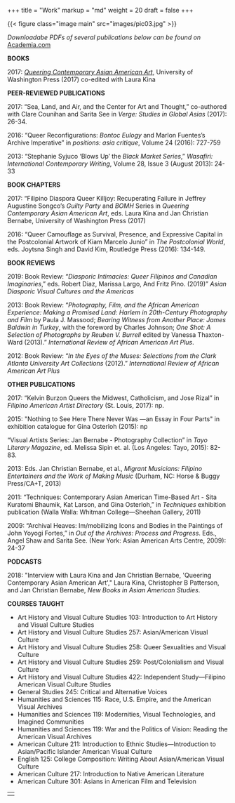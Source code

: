 +++
title = "Work"
markup = "md"
weight = 20
draft = false
+++

{{< figure class="image main" src="images/pic03.jpg" >}}

*Downloadabe PDFs of several publications below can be found on* [Academia.com](https://cee-umich.academia.edu/JanChristianBernabe)

**BOOKS**

2017:
[*Queering Contemporary Asian American Art*](https://www.amazon.com/Queering-Contemporary-American-Lawrence-Artists/dp/0295741376/ref=sr_1_1?crid=6AGUWB8PNTTG&keywords=queering+contemporary+asian+american+art&qid=1561212429&s=gateway&sprefix=queering+asian+%2Caps%2C136&sr=8-1), University of Washington Press (2017) co-edited with Laura Kina

**PEER-REVIEWED PUBLICATIONS**

2017:
“Sea, Land, and Air, and the Center for Art and Thought,” co-authored with Clare Counihan and Sarita See in *Verge: Studies in Global Asias* (2017): 26-34.

2016:
“Queer Reconfigurations: *Bontoc Eulogy* and Marlon Fuentes’s Archive Imperative” in *positions: asia critique*, Volume 24 (2016): 727-759

2013:
“Stephanie Syjuco ‘Blows Up’ the *Black Market Series*,” *Wasafiri: International Contemporary Writing*, Volume 28, Issue 3 (August 2013): 24-33

**BOOK CHAPTERS**

2017:
“Filipino Diaspora Queer Killjoy: Recuperating Failure in Jeffrey Augustine Songco’s *Guilty Party* and *BOMH* Series in *Queering Contemporary Asian American Art*, eds. Laura Kina and Jan Christian Bernabe, University of Washington Press (2017)

2016:
“Queer Camouflage as Survival, Presence, and Expressive Capital in the Postcolonial Artwork of Kiam Marcelo Junio” in *The Postcolonial World*, eds. Joytsna Singh and David Kim, Routledge Press (2016): 134-149.

**BOOK REVIEWS**

2019:
Book Review: “*Diasporic Intimacies: Queer Filipinos and Canadian Imaginaries*,” eds. Robert Diaz, Marissa Largo, And Fritz Pino. (2019)” *Asian Diasporic Visual Cultures and the Americas*

2013:
Book Review: “*Photography, Film, and the African American Experience: Making a Promised Land: Harlem in 20th-Century Photography and Film* by Paula J. Massood; *Bearing Witness from Another Place: James Baldwin in Turkey*, with the foreword by Charles Johnson; *One Shot: A Selection of Photographs by Reuben V. Burrell* edited by Vanessa Thaxton-Ward (2013).” *International Review of African American Art Plus*.

2012:
Book Review: “*In the Eyes of the Muses: Selections from the Clark Atlanta University Art Collections* (2012).” *International Review of African American Art Plus*

**OTHER PUBLICATIONS**

2017:
“Kelvin Burzon Queers the Midwest, Catholicism, and Jose Rizal” in *Filipino American Artist Directory* (St. Louis, 2017): np.

2015:
"Nothing to See Here There Never Was —an Essay in Four Parts" in exhibition catalogue for Gina Osterloh (2015): np

“Visual Artists Series: Jan Bernabe - Photography Collection” in *Tayo Literary Magazine*, ed. Melissa Sipin et. al. (Los Angeles: Tayo, 2015): 82-83.

2013:
Eds. Jan Christian Bernabe, et al., *Migrant Musicians: Filipino Entertainers and the Work of Making Music* (Durham, NC: Horse & Buggy Press/CA+T, 2013)

2011:
“Techniques: Contemporary Asian American Time-Based Art - Sita Kuratomi Bhaumik, Kat Larson, and Gina Osterloh,” in *Techniques* exhibition publication (Walla Walla: Whitman College—Sheehan Gallery, 2011)

2009:
“Archival Heaves: Im/mobilizing Icons and Bodies in the Paintings of John Yoyogi Fortes,” in *Out of the Archives: Process and Progress*. Eds., Angel Shaw and Sarita See. (New York: Asian American Arts Centre, 2009): 24-37

**PODCASTS**

2018:
"Interview with Laura Kina and Jan Christian Bernabe, 'Queering Contemporary Asian American Art'," Laura Kina, Christopher B Patterson, and Jan Christian Bernabe, *New Books in Asian American Studies*.

**COURSES TAUGHT**

* Art History and Visual Culture Studies 103: Introduction to Art History and Visual Culture Studies
* Art History and Visual Culture Studies 257: Asian/American Visual Culture
* Art History and Visual Culture Studies 258: Queer Sexualities and Visual Culture
* Art History and Visual Culture Studies 259: Post/Colonialism and Visual Culture
* Art History and Visual Culture Studies 422: Independent Study—Filipino American Visual Culture Studies
* General Studies 245: Critical and Alternative Voices
* Humanities and Sciences 115: Race, U.S. Empire, and the American Visual Archives
* Humanities and Sciences 119: Modernities, Visual Technologies, and Imagined Communities
* Humanities and Sciences 119: War and the Politics of Vision: Reading the American Visual Archives
* American Culture 211: Introduction to Ethnic Studies—Introduction to Asian/Pacific Islander American Visual Culture
* English 125: College Composition: Writing About Asian/American Visual Culture
* American Culture 217: Introduction to Native American Literature
* American Culture 301: Asians in American Film and Television

<table>
<tr><td class="icons"><a href="/#about"><i class="far fa-arrow-alt-circle-left fa-lg"></i></a><a href="/#news"><i class="far fa-arrow-alt-circle-right fa-lg"></i></a></td></tr>
</table>
